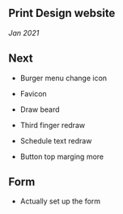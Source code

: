 ## Print Design website

*Jan 2021*

## Next

- Burger menu change icon

- Favicon

- Draw beard

- Third finger redraw

- Schedule text redraw

- Button top marging more

## Form

- Actually set up the form